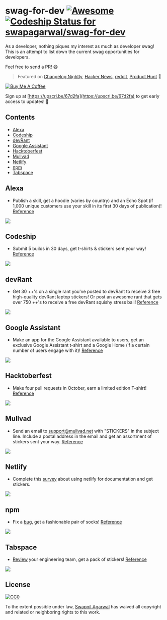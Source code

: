 # swag-for-dev [![Awesome](https://awesome.re/badge-flat.svg)](https://awesome.re) [![Codeship Status for swapagarwal/swag-for-dev](https://app.codeship.com/projects/2bb2e180-338b-0136-6fb9-0e05c0ab05bf/status?branch=master)](https://app.codeship.com/projects/288957)

As a developer, nothing piques my interest as much as developer swag! This is an attempt to list down the current swag opportunities for developers.

Feel free to send a PR! 😄

> Featured on [Changelog Nightly](http://nightly.changelog.com/2018/02/18/), [Hacker News](https://news.ycombinator.com/item?id=16407484), [reddit](https://www.reddit.com/r/coolgithubprojects/comments/7ygd5n/as_a_developer_nothing_piques_my_interest_as_much/), [Product Hunt](https://www.producthunt.com/posts/swag-for-dev) 🦄

<a href="https://www.buymeacoffee.com/swap" target="_blank"><img src="https://www.buymeacoffee.com/assets/img/custom_images/orange_img.png" alt="Buy Me A Coffee" style="height: auto !important;width: auto !important;" ></a>

Sign up at [https://upscri.be/67d2fa](https://upscri.be/67d2fa) to get early access to updates! 💯

## Contents

- [Alexa](#alexa)
- [Codeship](#codeship)
- [devRant](#devrant)
- [Google Assistant](#google-assistant)
- [Hacktoberfest](#hacktoberfest)
- [Mullvad](#mullvad)
- [Netlify](#netlify)
- [npm](#npm)
- [Tabspace](#tabspace)

## Alexa

- Publish a skill, get a hoodie (varies by country) and an Echo Spot (if 1,000 unique customers use your skill in its first 30 days of publication)! [Reference](https://developer.amazon.com/alexa-skills-kit/alexa-developer-skill-promotion)

![](https://images-na.ssl-images-amazon.com/images/G/01/mobile-apps/dex/alexa/alexa-skills-kit/ASM0761-Dev-LP-Goodiepage-UK-March._CB501585903_.png)

## Codeship

- Submit 5 builds in 30 days, get t-shirts & stickers sent your way! [Reference](https://codeship.com/swag)

![](http://juliesfreebies.com/wp-content/uploads/2016/05/codeship-swag.jpg)

## devRant

- Get 30 ++'s on a single rant you've posted to devRant to receive 3 free high-quality devRant laptop stickers! Or post an awesome rant that gets over 750 ++'s to receive a free devRant squishy stress ball! [Reference](https://devrant.com/free-stickers)

![](https://devrant.com/static/devrant/img/stickers-collection3.png)

## Google Assistant

- Make an app for the Google Assistant available to users, get an exclusive Google Assistant t-shirt and a Google Home (if a certain number of users engage with it)! [Reference](https://developers.google.com/actions/community/overview)

![](https://i2.wp.com/radthemaker.com/wp-content/uploads/2017/11/My-Google-Assistant-T-Shirt.jpg)

## Hacktoberfest

- Make four pull requests in October, earn a limited edition T-shirt! [Reference](https://hacktoberfest.digitalocean.com/)

![](https://cdn-images-1.medium.com/max/2000/1*9rG8J1r8l-LC0oRvRVoEkA.jpeg)

## Mullvad

- Send an email to [support@mullvad.net](mailto:support@mullvad.net) with "STICKERS" in the subject line. Include a postal address in the email and get an assortment of stickers sent your way. [Reference](https://www.mullvad.net/en/guides/mullvad-stickers-and-merchandise/)

![](https://www.mullvad.net/media/uploads/2017/10/20/mullvad-stickers.jpg)

## Netlify

- Complete this [survey](https://swag.netlify.com/docs/) about using netlify for documentation and get stickers.

![](https://swag.netlify.com/images/laptop-sticker.jpg)

## npm

- Fix a [bug](https://github.com/npm/npm/issues), get a fashionable pair of socks! [Reference](http://blog.npmjs.org/post/129827785565/npm-weekly-30-package-scripts-for-tooling-a)

![](https://partners.npmjs.com/weekly/weekly30/socks-1100x.jpg)

## Tabspace

- [Review](https://www.tabspace.io) your engineering team, get a pack of stickers! [Reference](https://www.tabspace.io/stickerpacks)

![](https://www.tabspace.io/img/swag.png)

## License

[![CC0](http://mirrors.creativecommons.org/presskit/buttons/88x31/svg/cc-zero.svg)](https://creativecommons.org/publicdomain/zero/1.0/)

To the extent possible under law, [Swapnil Agarwal](http://swapnil.net) has waived all copyright and related or neighboring rights to this work.
